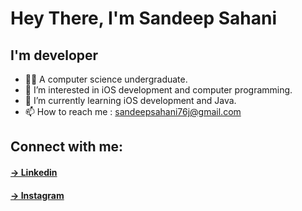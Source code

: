 
# Hey There, I'm Sandeep Sahani

## I'm developer

- 👨‍💻 A computer science undergraduate.
- 👀 I’m interested in iOS development and computer programming.
- 🌱 I’m currently learning iOS development and Java.
- 📫 How to reach me : sandeepsahani76j@gmail.com

## Connect with me:

#### [-> Linkedin](https://www.linkedin.com/in/sandeep-sahani-883398220/) ####
#### [-> Instagram](https://www.instagram.com/sandeepsahani76j/) ####
